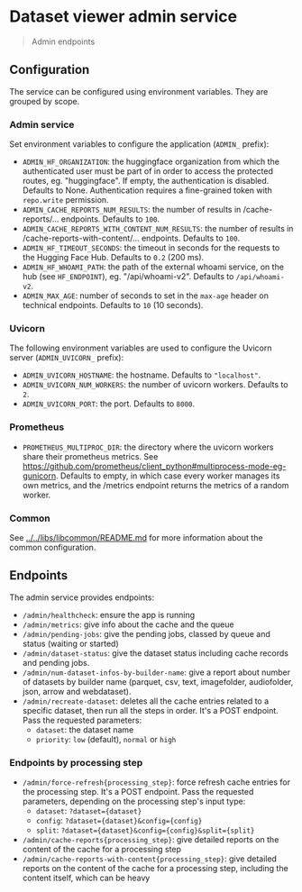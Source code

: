 # Dataset viewer admin service

> Admin endpoints

## Configuration

The service can be configured using environment variables. They are grouped by scope.

### Admin service

Set environment variables to configure the application (`ADMIN_` prefix):

- `ADMIN_HF_ORGANIZATION`: the huggingface organization from which the authenticated user must be part of in order to access the protected routes, eg. "huggingface". If empty, the authentication is disabled. Defaults to None. Authentication requires a fine-grained token with `repo.write` permission.
- `ADMIN_CACHE_REPORTS_NUM_RESULTS`: the number of results in /cache-reports/... endpoints. Defaults to `100`.
- `ADMIN_CACHE_REPORTS_WITH_CONTENT_NUM_RESULTS`: the number of results in /cache-reports-with-content/... endpoints. Defaults to `100`.
- `ADMIN_HF_TIMEOUT_SECONDS`: the timeout in seconds for the requests to the Hugging Face Hub. Defaults to `0.2` (200 ms).
- `ADMIN_HF_WHOAMI_PATH`: the path of the external whoami service, on the hub (see `HF_ENDPOINT`), eg. "/api/whoami-v2". Defaults to `/api/whoami-v2`.
- `ADMIN_MAX_AGE`: number of seconds to set in the `max-age` header on technical endpoints. Defaults to `10` (10 seconds).

### Uvicorn

The following environment variables are used to configure the Uvicorn server (`ADMIN_UVICORN_` prefix):

- `ADMIN_UVICORN_HOSTNAME`: the hostname. Defaults to `"localhost"`.
- `ADMIN_UVICORN_NUM_WORKERS`: the number of uvicorn workers. Defaults to `2`.
- `ADMIN_UVICORN_PORT`: the port. Defaults to `8000`.

### Prometheus

- `PROMETHEUS_MULTIPROC_DIR`: the directory where the uvicorn workers share their prometheus metrics. See https://github.com/prometheus/client_python#multiprocess-mode-eg-gunicorn. Defaults to empty, in which case every worker manages its own metrics, and the /metrics endpoint returns the metrics of a random worker.

### Common

See [../../libs/libcommon/README.md](../../libs/libcommon/README.md) for more information about the common configuration.

## Endpoints

The admin service provides endpoints:

- `/admin/healthcheck`: ensure the app is running
- `/admin/metrics`: give info about the cache and the queue
- `/admin/pending-jobs`: give the pending jobs, classed by queue and status (waiting or started)
- `/admin/dataset-status`: give the dataset status including cache records and pending jobs.
- `/admin/num-dataset-infos-by-builder-name`: give a report about number of datasets by builder name (parquet, csv, text, imagefolder, audiofolder, json, arrow and webdataset).
- `/admin/recreate-dataset`: deletes all the cache entries related to a specific dataset, then run all the steps in order. It's a POST endpoint. Pass the requested parameters:
  - `dataset`: the dataset name
  - `priority`: `low` (default), `normal` or `high`

### Endpoints by processing step

- `/admin/force-refresh{processing_step}`: force refresh cache entries for the processing step. It's a POST endpoint. Pass the requested parameters, depending on the processing step's input type:
  - `dataset`: `?dataset={dataset}`
  - `config`: `?dataset={dataset}&config={config}`
  - `split`: `?dataset={dataset}&config={config}&split={split}`
- `/admin/cache-reports{processing_step}`: give detailed reports on the content of the cache for a processing step
- `/admin/cache-reports-with-content{processing_step}`: give detailed reports on the content of the cache for a processing step, including the content itself, which can be heavy
